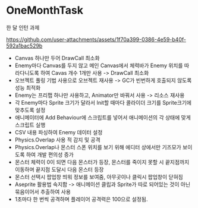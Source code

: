 # OneMonthTask
한 달 인턴 과제


https://github.com/user-attachments/assets/1f70a399-0386-4e59-b40f-592a1bac529b

- Canvas 하나만 두어 DrawCall 최소화
- Enemy마다 Canvas를 두지 않고 메인 Canvas에서 체력바가 Enemy 위치를 따라다니도록 하여 Cavas 개수 1개만 사용 -> DrawCall 최소화
- 오브젝트 풀링 기법 사용으로 오브젝트 재사용 -> GC가 빈번하게 호출되지 않도록 성능 최적화
- Enemy는 프리팹 하나만 사용하고, Animator만 바꿔서 사용 -> 리소스 재사용
- 각 Enemy마다 Sprite 크기가 달라서 Init할 때마다 콜라이더 크기를 Sprite크기에 맞추도록 설정
- 애니메이터에 Add Behaviour에 스크립트를 넣어서 애니메이션의 각 상태에 맞게 스크립트 실행
- CSV 내용 파싱하여 Enemy 데이터 설정
- Physics.Overlap 사용 적 감지 및 공격
- Physics.Overlap나 몬스터 스폰 위치를 보기 위해 에디터 상에서만 기즈모가 보이도록 하여 개발 편의성 증가
- 몬스터 체력이 0이 되면 다음 몬스터가 등장, 몬스터를 죽이지 못할 시 끝지점까지 이동하며 끝지점 도달시 다음 몬스터 등장
- 몬스터 선택시 팝업창 띄워 정보를 보여줌, 아무곳이나 클릭시 팝업창이 닫혀짐
- Aseprite 활용법 숙지함 -> 애니메이션 클립과 Sprite가 따로 되어있는 것이 아닌 묶음이어서 추출하여 사용
- 1초마다 한 번씩 공격하며 플레이어 공격력은 100으로 설정됨.
